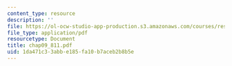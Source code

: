 ```yaml
---
content_type: resource
description: ''
file: https://ol-ocw-studio-app-production.s3.amazonaws.com/courses/res-6-001-continuum-electromechanics-spring-2009/1da471c33abbe185fa10b7aceb2b8b5e_chap09_811.pdf
file_type: application/pdf
resourcetype: Document
title: chap09_811.pdf
uid: 1da471c3-3abb-e185-fa10-b7aceb2b8b5e
---
```

